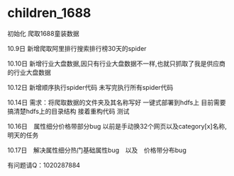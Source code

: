 # children_1688
初始化
爬取1688童装数据

10.9日 新增爬取阿里排行搜索排行榜30天的spider

10.10日 新增行业大盘数据,因只有行业大盘数据不一样,也就只抓取了我是供应商的行业大盘数据

10.12日 新增顺序执行spider代码 未写完执行所有spider代码

10.14日 
需求：将爬取数据的文件夹及其名称写好 一键式部署到hdfs上
目前需要搞清楚hdfs上的目录结构
接着重构代码
测试

10.16日　属性细分价格带部分bug 以前是手动换32个网页以及category[x]名称,　明天的任务

10.17日　解决属性细分热门基础属性bug　以及　价格带分布bug

有问题请Q：1020287884
